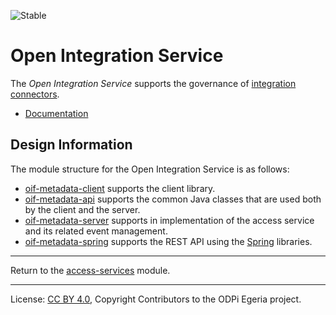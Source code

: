 <!-- SPDX-License-Identifier: CC-BY-4.0 -->
<!-- Copyright Contributors to the ODPi Egeria project. -->

![Stable](../../../images/egeria-content-status-released.png#pagewidth)

# Open Integration Service

The *Open Integration Service* supports the governance of [integration connectors](https://egeria-project.org/concepts/integration-connector).

* [Documentation](https://egeria-project.org/services/oif-metadata-management)


## Design Information

The module structure for the Open Integration Service is as follows:

* [oif-metadata-client](oif-metadata-client) supports the client library.
* [oif-metadata-api](oif-metadata-api) supports the common Java classes that are used both by the client and the server.
* [oif-metadata-server](oif-metadata-server) supports in implementation of the access service and its related event management.
* [oif-metadata-spring](oif-metadata-spring) supports the REST API using the [Spring](https://egeria-project.org/guides/contributor/runtime/#spring) libraries.


----
Return to the [access-services](..) module.

----
License: [CC BY 4.0](https://creativecommons.org/licenses/by/4.0/),
Copyright Contributors to the ODPi Egeria project.

